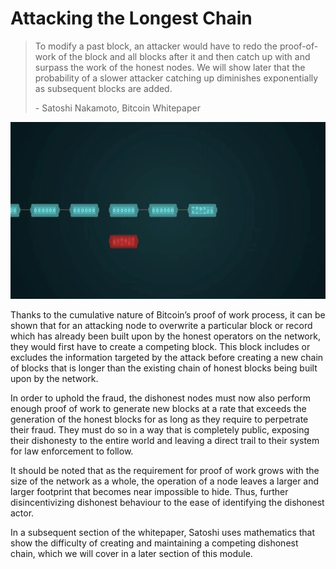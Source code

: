 # Attacking the Longest Chain

> To modify a past block, an attacker would have to redo the proof-of-work of the block and all blocks after it and then catch up with and surpass the work of the honest nodes. We will show later that the probability of a slower attacker catching up diminishes exponentially as subsequent blocks are added.
>
> \- Satoshi Nakamoto, Bitcoin Whitepaper

![](<../.gitbook/assets/Theory - Proof of Work - Attacking The longest chain.gif>)

Thanks to the cumulative nature of Bitcoin’s proof of work process, it can be shown that for an attacking node to overwrite a particular block or record which has already been built upon by the honest operators on the network, they would first have to create a competing block. This block includes or excludes the information targeted by the attack before creating a new chain of blocks that is longer than the existing chain of honest blocks being built upon by the network.

In order to uphold the fraud, the dishonest nodes must now also perform enough proof of work to generate new blocks at a rate that exceeds the generation of the honest blocks for as long as they require to perpetrate their fraud. They must do so in a way that is completely public, exposing their dishonesty to the entire world and leaving a direct trail to their system for law enforcement to follow.

It should be noted that as the requirement for proof of work grows with the size of the network as a whole, the operation of a node leaves a larger and larger footprint that becomes near impossible to hide. Thus, further disincentivizing dishonest behaviour to the ease of identifying the dishonest actor.

In a subsequent section of the whitepaper, Satoshi uses mathematics that show the difficulty of creating and maintaining a competing dishonest chain, which we will cover in a later section of this module.
